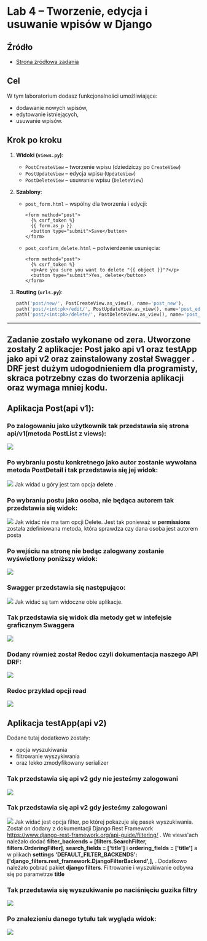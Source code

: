 # Lab 4 – Tworzenie, edycja i usuwanie wpisów w Django

## Źródło

- [Strona źródłowa zadania](https://zacniewski.gitlab.io/teaching/2020-internet-apps/lab04/)

## Cel

W tym laboratorium dodasz funkcjonalności umożliwiające:

- dodawanie nowych wpisów,
- edytowanie istniejących,
- usuwanie wpisów.

## Krok po kroku

1. **Widoki (`views.py`)**:
   - `PostCreateView` – tworzenie wpisu (dziedziczy po `CreateView`)
   - `PostUpdateView` – edycja wpisu (`UpdateView`)
   - `PostDeleteView` – usuwanie wpisu (`DeleteView`)

2. **Szablony**:
   - `post_form.html` – wspólny dla tworzenia i edycji:
     ```django
     <form method="post">
       {% csrf_token %}
       {{ form.as_p }}
       <button type="submit">Save</button>
     </form>
     ```
   - `post_confirm_delete.html` – potwierdzenie usunięcia:
     ```django
     <form method="post">
       {% csrf_token %}
       <p>Are you sure you want to delete "{{ object }}"?</p>
       <button type="submit">Yes, delete</button>
     </form>
     ```

3. **Routing (`urls.py`)**:
   ```python
   path('post/new/', PostCreateView.as_view(), name='post_new'),
   path('post/<int:pk>/edit/', PostUpdateView.as_view(), name='post_edit'),
   path('post/<int:pk>/delete/', PostDeleteView.as_view(), name='post_delete'),
---

## Zadanie zostało wykonane od zera. Utworzone zostały 2 aplikacje: **Post** jako **api v1** oraz **testApp** jako **api v2** oraz zainstalowany został **Swagger** . DRF jest dużym udogodnieniem dla programisty, skraca potrzebny czas do tworzenia aplikacji oraz wymaga mniej kodu.

## Aplikacja Post(api v1):

### Po zalogowaniu jako użytkownik tak przedstawia się strona api/v1(metoda PostList z views):
![](https://github.com/Reszke97/aplikacje-internetowe-Reszke-185ic/blob/master/lab4/zrzuty/3.PNG)

### Po wybraniu postu konkretnego jako autor zostanie wywołana metoda **PostDetail** i tak przedstawia się jej widok:
![](https://github.com/Reszke97/aplikacje-internetowe-Reszke-185ic/blob/master/lab4/zrzuty/1.PNG)
Jak widać u góry jest tam opcja **delete** .

### Po wybraniu postu jako osoba, nie będąca autorem tak przedstawia się widok:
![](https://github.com/Reszke97/aplikacje-internetowe-Reszke-185ic/blob/master/lab4/zrzuty/2.PNG)
Jak widać nie ma tam opcji Delete. Jest tak ponieważ w **permissions** została zdefiniowana metoda, która sprawdza czy dana osoba jest autorem posta

### Po wejściu na stronę nie bedąc zalogwany zostanie wyświetlony poniższy widok:
![](https://github.com/Reszke97/aplikacje-internetowe-Reszke-185ic/blob/master/lab4/zrzuty/4.PNG)

### Swagger przedstawia się następująco:
![](https://github.com/Reszke97/aplikacje-internetowe-Reszke-185ic/blob/master/lab4/zrzuty/5.PNG)
Jak widać są tam widoczne obie aplikacje.

### Tak przedstawia się widok dla metody get w intefejsie graficznym **Swaggera**
![](https://github.com/Reszke97/aplikacje-internetowe-Reszke-185ic/blob/master/lab4/zrzuty/6.PNG)

### Dodany również został **Redoc** czyli dokumentacja naszego API DRF:
![](https://github.com/Reszke97/aplikacje-internetowe-Reszke-185ic/blob/master/lab4/zrzuty/7.PNG)

### Redoc przykład opcji **read**
![](https://github.com/Reszke97/aplikacje-internetowe-Reszke-185ic/blob/master/lab4/zrzuty/8.PNG)

## Aplikacja testApp(api v2)
Dodane tutaj dodatkowo zostały:
- opcja wyszukiwania
- filtrowanie wyszykiwania
- oraz lekko zmodyfikowany serializer

### Tak przedstawia się api v2 gdy nie jesteśmy zalogowani
![](https://github.com/Reszke97/aplikacje-internetowe-Reszke-185ic/blob/master/lab4/zrzuty/9.PNG)

### Tak przedstawia się api v2 gdy jesteśmy zalogowani
![](https://github.com/Reszke97/aplikacje-internetowe-Reszke-185ic/blob/master/lab4/zrzuty/10.PNG)
Jak widać jest opcja filter, po której pokazuje się pasek wyszukiwania. Został on dodany z dokumentacji Django Rest Framework 
https://www.django-rest-framework.org/api-guide/filtering/ . We views'ach należało dodać **filter_backends = [filters.SearchFilter, filters.OrderingFilter]**,
**search_fields = ['title']** i **ordering_fields = ['title']** a w plikach **settings** **'DEFAULT_FILTER_BACKENDS': ['django_filters.rest_framework.DjangoFilterBackend',],** .
Dodatkowo należało pobrać pakiet **django filters**. Filtrowanie i wyszukiwanie odbywa się po parametrze **title**

### Tak przedstawia się wyszukiwanie po naciśnięciu guzika **filtry**
![](https://github.com/Reszke97/aplikacje-internetowe-Reszke-185ic/blob/master/lab4/zrzuty/11.PNG)

### Po znalezieniu danego tytułu tak wygląda widok:
![](https://github.com/Reszke97/aplikacje-internetowe-Reszke-185ic/blob/master/lab4/zrzuty/12.PNG)
